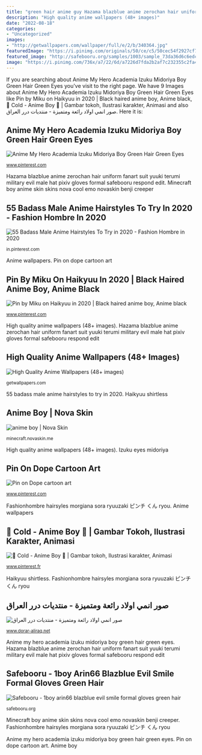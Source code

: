 ```yaml
---
title: "green hair anime guy Hazama blazblue anime zerochan hair uniform fanart suit yuuki terumi military evil male hat pixiv gloves formal safebooru respond edit"
description: "High quality anime wallpapers (48+ images)"
date: "2022-08-18"
categories:
- "Uncategorized"
images:
- "http://getwallpapers.com/wallpaper/full/e/2/b/340364.jpg"
featuredImage: "https://i.pinimg.com/originals/50/ce/c5/50cec54f2927cf7e88bfd8cc7bd759d2.jpg"
featured_image: "http://safebooru.org/samples/1003/sample_73da36d6c6edc6af1c49a30ca75fe34d6cf480e9.jpg?1009212"
image: "https://i.pinimg.com/736x/a7/22/6d/a7226d7fda2b2af7c232355c2fa4408e.jpg"
---
```


If you are searching about Anime My Hero Academia Izuku Midoriya Boy Green Hair Green Eyes you've visit to the right page. We have 9 Images about Anime My Hero Academia Izuku Midoriya Boy Green Hair Green Eyes like Pin by Miku on Haikyuu in 2020 | Black haired anime boy, Anime black, 🍂 Cold - Anime Boy 🍁 | Gambar tokoh, Ilustrasi karakter, Animasi and also صور انمي اولاد رائعة ومتميزة - منتديات درر العراق. Here it is:

## Anime My Hero Academia Izuku Midoriya Boy Green Hair Green Eyes

![Anime My Hero Academia Izuku Midoriya Boy Green Hair Green Eyes](https://i.pinimg.com/736x/b1/7f/d3/b17fd30d9166d8a6ce5afde9814fa06c.jpg "55 badass male anime hairstyles to try in 2020")

<small>www.pinterest.com</small>

Hazama blazblue anime zerochan hair uniform fanart suit yuuki terumi military evil male hat pixiv gloves formal safebooru respond edit. Minecraft boy anime skin skins nova cool emo novaskin benji creeper

## 55 Badass Male Anime Hairstyles To Try In 2020 - Fashion Hombre In 2020

![55 Badass Male Anime Hairstyles To Try in 2020 - Fashion Hombre in 2020](https://i.pinimg.com/736x/a7/22/6d/a7226d7fda2b2af7c232355c2fa4408e.jpg "Izuku eyes midoriya")

<small>in.pinterest.com</small>

Anime wallpapers. Pin on dope cartoon art

## Pin By Miku On Haikyuu In 2020 | Black Haired Anime Boy, Anime Black

![Pin by Miku on Haikyuu in 2020 | Black haired anime boy, Anime black](https://i.pinimg.com/originals/34/70/1a/34701adbac28e3a8825458aad34eeb10.jpg "Anime wallpapers")

<small>www.pinterest.com</small>

High quality anime wallpapers (48+ images). Hazama blazblue anime zerochan hair uniform fanart suit yuuki terumi military evil male hat pixiv gloves formal safebooru respond edit

## High Quality Anime Wallpapers (48+ Images)

![High Quality Anime Wallpapers (48+ images)](http://getwallpapers.com/wallpaper/full/e/2/b/340364.jpg "Izuku eyes midoriya")

<small>getwallpapers.com</small>

55 badass male anime hairstyles to try in 2020. Haikyuu shirtless

## Anime Boy | Nova Skin

![anime boy | Nova Skin](https://lh3.googleusercontent.com/XbCxIenXCxsFZtkicf4IEBvWJcg0cDQyrl-hd7r-p6KezTMJYwwZhSc-N1qJoTD02nh-qzMThUmULl-NhrlK=s400 "55 badass male anime hairstyles to try in 2020")

<small>minecraft.novaskin.me</small>

High quality anime wallpapers (48+ images). Izuku eyes midoriya

## Pin On Dope Cartoon Art

![Pin on Dope cartoon art](https://i.pinimg.com/736x/9f/19/1a/9f191a3409dc2bf4dfa90865525d4e22.jpg "Anime my hero academia izuku midoriya boy green hair green eyes")

<small>www.pinterest.com</small>

Fashionhombre hairsyles morgiana sora ryuuzaki ピンチ くん ryou. Anime wallpapers

## 🍂 Cold - Anime Boy 🍁 | Gambar Tokoh, Ilustrasi Karakter, Animasi

![🍂 Cold - Anime Boy 🍁 | Gambar tokoh, Ilustrasi karakter, Animasi](https://i.pinimg.com/originals/4e/a9/8b/4ea98b3826c11e3504d4a4e0938e886b.jpg "Pin on dope cartoon art")

<small>www.pinterest.fr</small>

Haikyuu shirtless. Fashionhombre hairsyles morgiana sora ryuuzaki ピンチ くん ryou

## صور انمي اولاد رائعة ومتميزة - منتديات درر العراق

![صور انمي اولاد رائعة ومتميزة - منتديات درر العراق](https://i.pinimg.com/originals/50/ce/c5/50cec54f2927cf7e88bfd8cc7bd759d2.jpg "Anime boy")

<small>www.dorar-aliraq.net</small>

Anime my hero academia izuku midoriya boy green hair green eyes. Hazama blazblue anime zerochan hair uniform fanart suit yuuki terumi military evil male hat pixiv gloves formal safebooru respond edit

## Safebooru - 1boy Arin66 Blazblue Evil Smile Formal Gloves Green Hair

![Safebooru - 1boy arin66 blazblue evil smile formal gloves green hair](http://safebooru.org/samples/1003/sample_73da36d6c6edc6af1c49a30ca75fe34d6cf480e9.jpg?1009212 "Fashionhombre hairsyles morgiana sora ryuuzaki ピンチ くん ryou")

<small>safebooru.org</small>

Minecraft boy anime skin skins nova cool emo novaskin benji creeper. Fashionhombre hairsyles morgiana sora ryuuzaki ピンチ くん ryou

Anime my hero academia izuku midoriya boy green hair green eyes. Pin on dope cartoon art. Anime boy
